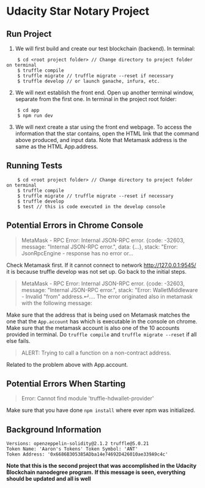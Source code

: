 # Udacity Star Notary Project

## Run Project

1. We will first build and create our test blockchain (backend). In terminal: 
``` 
    $ cd <root project folder> // Change directory to project folder on terminal
    $ truffle compile 
    $ truffle migrate // truffle migrate --reset if necessary
    $ truffle develop // or launch ganache, infura, etc.
```
2. We will next establish the front end. Open up another terminal window, separate from the first one. In terminal in the project root folder:
```
    $ cd app
    $ npm run dev 
```
3. We will next create a star using the front end webpage. To access the information that the star contains, open the HTML link that the command above produced, and input data. Note that Metamask address is the same as the HTML App.address.

## Running Tests
```
    $ cd <root project folder> // Change directory to project folder on terminal
    $ truffle compile 
    $ truffle migrate // truffle migrate --reset if necessary
    $ truffle develop
    $ test // this is code executed in the develop console
```

## Potential Errors in Chrome Console 

> MetaMask - RPC Error: Internal JSON-RPC error. {code: -32603, message: "Internal JSON-RPC error.", data: {…}, stack: "Error: JsonRpcEngine - response has no error or...

Check Metamask first. If it cannot connect to network http://127.0.0.1:9545/ it is because truffle develop was not set up. Go back to the initial steps.

> MetaMask - RPC Error: Internal JSON-RPC error. {code: -32603, message: "Internal JSON-RPC error.", stack: "Error: WalletMiddleware - Invalid "from" address.↵…. The error originated also in metamask with the following message: 

Make sure that the address that is being used on Metamask matches the one that the ```App.account``` has which is executable in the console on chrome. Make sure that the metamask account is also one of the 10 accounts provided in terminal. Do  ```truffle compile``` and ```truffle migrate --reset``` if all else fails.

> ALERT: Trying to call a function on a non-contract address.

Related to the problem above with App.account.

## Potential Errors When Starting
> Error: Cannot find module 'truffle-hdwallet-provider'

Make sure that you have done ```npm install``` where ever npm was initialized.

## Background Information
    Versions: openzeppelin-solidity@2.1.2 truffle@5.0.21
    Token Name: 'Aaron's Tokens' Token Symbol: 'ANT'
    Token Address: '0x6686B305385ADba14e74692D426010ae339A9c4c'
    
**Note that this is the second project that was accomplished in the Udacity Blockchain nanodegree program.**
**If this message is seen, everything should be updated and all is well**
